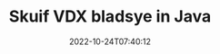 ---
############################# Static ############################
layout: "auto-gen-merger"
date: 2022-10-24T07:40:12
draft: false
otherformats: docm docx dot dotm dotx epub html mht mhtml odp ods odt one otp ott pdf

############################# Head ############################
head_title: "Skuif VDX bladsye in Java"
head_description: "Skuif bladsye binne 'n VDX dokument in Java na enige posisie deur die dokumente samesmelting API te gebruik."

############################# Header ############################
title: "Skuif VDX bladsye in Java"
description: "Skuif VDX bladsye met 'n paar reëls van Java-kode."
bg_image: "https://cms.admin.containerize.com/templates/aspose/App_Themes/V3/images/bg/header1.png"
bg_overlay: false
button:
    enable: true
    icon: "fas fa-arrow-down"
    label: "Laai gratis proeflopie af"
    link: "https://downloads.groupdocs.com/merger/java"

############################# SubMenu ############################
submenu:
    enable: true

    left:
        img_alt: "GroupDocs.Merger for Java"
        image: "https://cms.admin.containerize.com/templates/groupdocs/images/product-logos/90x90-noborder/groupdocs-merger-java.png"
        product: "GroupDocs.Merger"
        platform: "Java"

    middle:
        button:

            # button loop
            - link: "https://apireference.groupdocs.com/merger/java"
              text: "API-verwysing"

            # button loop
            - link: "https://github.com/groupdocs-merger"
              text: "Kode voorbeelde"

            # button loop
            - link: "https://products.groupdocs.app/merger/family"
              text: "Regstreekse demonstrasies"

            # button loop
            - link: "https://purchase.groupdocs.com/pricing/merger/java"
              text: "Pryse"

    right:
        link_download: "https://downloads.groupdocs.com/merger"
        link_learn: "https://docs.groupdocs.com/merger/java"
        link_buy: "https://purchase.groupdocs.com"

############################# About ############################
about:
    enable: true
    title: "Oor GroupDocs.Merger for Java API"
    content: |
        [GroupDocs.Merger for Java](/af/merger/java/) bied 'n eenvoudige oplossing om veilig saam te smelt en te verdeel tussen 'n wye reeks dokumentformate, insluitend PDF, Microsoft Office (Word, Excel, PowerPoint , OneNote), OpenDocument, HTML, beelde en vele ander binne Java toepassings. Deur net 'n paar reëls van die kode by te voeg, voer verskeie dokumentbewerkings uit soos skuif, verwyder, draai, ruil, onttrek of verander die oriëntasie van bladsye binne die dokumente. Die dokumentsamesmeltings-API ondersteun ook die voorskou van dokumentbladsye as 'n prent om die dokumentstruktuur, formatering en inhoud op die bladsy te ontleed.
        
        GroupDocs.Merger API is 'n regte keuse vir korporatiewe oplossings wat lêerbladsy-skuiffunksies benodig. Hierdie API's word goed ondersteun op alle groot bedryfstelsels en platforms insluitend J2SE 7.0 (1.7), J2SE 8.0 (1.8), Java 10.

############################# Steps ############################
steps:
    enable: true
    title_left: "Skuif VDX lêerbladsye in Java"
    content_left: |
        [GroupDocs.Merger for Java](/af/merger/java/) maak dit maklik vir Java-ontwikkelaars om bladsye binne 'n VDX-lêer te skuif deur 'n paar maklike stappe te implementeer .
        
        * Inisialiseer **MoveOptions** om huidige en nuwe bladsynommers te spesifiseer.
        * Skep nuwe instansie van **Merger** en gee brondokumentpad as 'n konstruktorparameter deur.
        * Bel **movePage** en slaag **MoveOptions** objek.
        * Roep **stoor** en spesifiseer die lêerpad om die resulterende dokument te stoor.

    title_right: "Stelselvereistes"
    content_right: |
        GroupDocs.Merger for Java API's word op alle groot platforms en bedryfstelsels ondersteun. Voordat u die kode hieronder uitvoer, maak asseblief seker dat u die volgende voorvereistes op u stelsel geïnstalleer het.

        * Bedryfstelsels: Microsoft Windows, Linux, MacOS
        * Ontwikkelingsomgewings: NetBeans, IntelliJ IDEA, Eclipse
        * Raamwerke: J2SE 7.0 (1.7), J2SE 8.0 (1.8), Java 10
        * Laai die nuutste weergawe van GroupDocs.Merger for Java af vanaf [Maven](https://repository.groupdocs.com/webapp/#/artifacts/browse/tree/General/repo/com/groupdocs/groupdocs-merger)
         
    code: |
     {{% merger/additional-styles %}}
     {{< merger/code-merger title="Hoe om VDX lêerbladsye te skuif deur Java voorbeeldkode te gebruik">}}

        ```java    
        // Skuif VDX lêerbladsye deur GroupDocs.Merger API te gebruik
        int pageNumber = 6;
        int newPageNumber = 1;

        // Inisialiseer MoveOptions-klas om huidige en nuwe bladsynommers te spesifiseer
        MoveOptions moveOptions = new MoveOptions(pageNumber, newPageNumber);

        // Instansieer samesmelting met invoer VDX dokument
        Merger merger = new Merger("input.vdx");

        // Roep movePage metode en gee MoveOptions voorwerp daaraan
        merger.movePage(moveOptions);
    
        // Roep stoormetode en slaag die gewenste lêerpad om die uitvoerdokument te stoor
        merger.save("output.vdx");
        ```
     {{< /merger/code-merger >}}

############################# Demos ############################
demos:
    enable: true
    title: "Regstreekse demonstrasies - Skuif VDX bladsye aanlyn"
    content: |
       Skuif VDX lêerbladsye op die oomblik deur [GroupDocs.Merger Live Demos](https://products.groupdocs.app/splitter/move-pages/vdx) webwerf te besoek.
       Die lewendige demo het die volgende voordele.
        
############################# About Formats ############################
about_formats:
    enable: true

############################# More Formats ############################
more_formats:
    enable: true
    title: "Skuif bladsye van ander dokumentformate"
    content: |
        Java dokumente samesmelting en verdeel API vir lêerformate en beelde. Skuif sommige van die gewilde lêerformate soos hieronder genoem.

############################# Back to top ###############################
back_to_top:
    enable: true
---